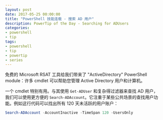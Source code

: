 ```yaml
---
layout: post
date: 2017-05-25 00:00:00
title: "PowerShell 技能连载 - 搜索 AD 用户"
description: PowerTip of the Day - Searching for ADUsers
categories:
- powershell
- tip
tags:
- powershell
- tip
- powertip
- series
---
```

免费的 Microsoft RSAT 工具给我们带来了 "ActiveDirectory" PowerShell module：许多 cmdlet 可以帮助您管理 Active Directory 用户和计算机。

一个 cmdlet 特别有用。与其使用 `Get-ADUser` 和复杂得过滤器来查找 AD 用户，我们可以使用更方便的 `Search-ADAccount`。它注重于某些公共场景的查找用户功能。例如这行代码可以找出所有 120 天未活跃的用户账户：

```powershell
Search-ADAccount -AccountInactive -TimeSpan 120 -UsersOnly
```

<!--本文国际来源：[Searching for ADUsers](http://community.idera.com/powershell/powertips/b/tips/posts/searching-for-adusers)-->
